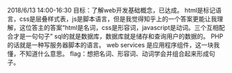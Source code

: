 2018/6/13 14:00-16:30
目标：了解web开发基础概念，已达成。
html是标记语言，css是层叠样式表，js是脚本语言，但是我觉得知乎上的一个答案更能让我理解，这位答主的答案“html是名词，css是形容词，javascript是动词。三个互相配合才是一句句子”
sql的就是数据库，数据库就是储存和查询用户的数据的。
PHP的话就是一种写服务器脚本的语言。
web services 是应用程序组件，这一块我懂，不知道什么意思。
flag：想把名词、形容词、动词学会并组合起来形成句子。
